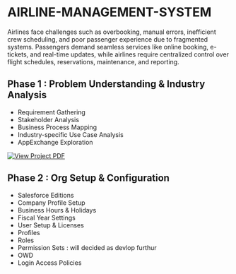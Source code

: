 # AIRLINE-MANAGEMENT-SYSTEM
Airlines face challenges such as overbooking, manual errors, inefficient crew scheduling, and poor passenger experience due to fragmented systems. Passengers demand seamless services like online booking, e-tickets, and real-time updates, while airlines require centralized control over flight schedules, reservations, maintenance, and reporting.

## Phase 1 : Problem Understanding & Industry Analysis

- Requirement Gathering
- Stakeholder Analysis
- Business Process Mapping
- Industry-specific Use Case Analysis
- AppExchange Exploration



[![View Project PDF](https://img.shields.io/badge/VIEW_PROJECT_PDF-blue?style=for-the-badge)](SF_PHASE_1.pdf)


## Phase 2 : Org Setup & Configuration

- Salesforce Editions
- Company Profile Setup
- Business Hours & Holidays
- Fiscal Year Settings
- User Setup & Licenses
- Profiles
- Roles
- Permission Sets : will decided as devlop furthur
- OWD
- Login Access Policies
